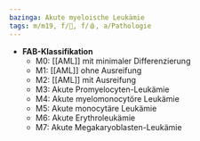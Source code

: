 ```yaml
---
bazinga: Akute myeloische Leukämie
tags: m/m19, f/🦀, f/🩸, a/Pathologie
---
```

- **FAB-Klassifikation**
	- M0: [[AML]] mit minimaler Differenzierung
	- M1: [[AML]] ohne Ausreifung
	- M2: [[AML]] mit Ausreifung
	- M3: Akute Promyelocyten-Leukämie
	- M4: Akute myelomonocytöre Leukämie
	- M5: Akute monocytäre Leukämie
	- M6: Akute Erythroleukämie
	- M7: Akute Megakaryoblasten-Leukämie